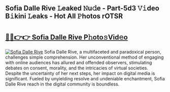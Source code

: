 ## Sofia Dalle Rive 𝙻eaked 𝙽u𝚍e - Part-5d3 𝚅𝚒deo B𝚒kini 𝙻eaks - Hot All 𝙿hotos rOTSR

# <h2><a href="http://ld7h2xl.urlbe.top/?page=Sofia+Dalle+Rive">🔗🔗👉👉 Sofia Dalle Rive P𝚑oto𝚜Vid𝚎o</a></h2>

[![Sofia Dalle Rive](https://i.imgur.com/eBuTRDB.gif)](http://ld7h2xl.urlbe.top/?page=Sofia+Dalle+Rive)
Sofia Dalle Rive, a multifaceted and paradoxical person, challenges simple comprehension. Her unconventional method of engaging with online audiences has allured and offended observers, stimulating debates on consent, morality, and the intricacies of virtual societies. Despite the uncertainty of her next steps, her impact on digital media is significant. Fueled by unyielding resolve and undeniable enchantment, Sofia Dalle Rive reach in the digital community is boundless.
